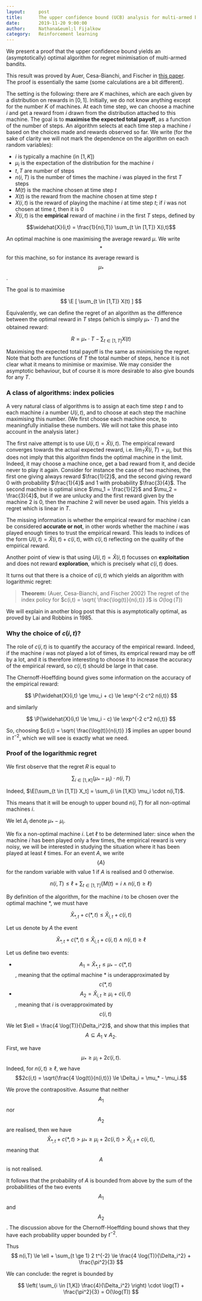 ```yaml
---
layout:     post
title:      The upper confidence bound (UCB) analysis for multi-armed bandits 
date:       2019-11-20 9:00:00
author:     Nathana&euml;l Fijalkow
category:   Reinforcement learning
---
```


<script type="text/x-mathjax-config">
MathJax.Hub.Config({
  TeX: {
    Macros: {
      R: "{\\mathbb{R}}",
      Q: "{\\mathbb{Q}}",
      N: "{\\mathbb{N}}",
      Z: "{\\mathbb{Z}}",
      A: "{\\mathcal{A}}",
      B: "{\\mathcal{B}}",
      E: "{\\mathbb{E}}",
      P: "{\\mathbb{P}}",
    }
  }
});
</script>

<p class="intro"><span class="dropcap">W</span>e present a proof that the upper confidence bound yields an (asymptotically) optimal algorithm for regret minimisation of multi-armed bandits.</p>

This result was proved by Auer, Cesa-Bianchi, and Fischer in [this paper](http://homes.di.unimi.it/cesa-bianchi/Pubblicazioni/ml-02.pdf). 
The proof is essentially the same (some calculations are a bit different).

The setting is the following: there are $K$ machines, which are each given by a distribution on rewards in $[0,1]$.
Initially, we do not know anything except for the number $K$ of machines.
At each time step, we can choose a machine $i$ and get a reward from $i$ drawn from the distribution attached to this machine. 
The goal is to **maximise the expected total payoff**, as a function of the number of steps.
An algorithm selects at each time step a machine $i$ based on the choices made and rewards observed so far. 
We write (for the sake of clarity we will not mark the dependence on the algorithm on each random variables):
* $i$ is typically a machine (in $[1,K]$)
* $\mu_i$ is the expectation of the distribution for the machine $i$
* $t,T$ are number of steps
* $n(i,T)$ is the number of times the machine $i$ was played in the first $T$ steps
* $M(t)$ is the machine chosen at time step $t$
* $X(t)$ is the reward from the machine chosen at time step $t$
* $X(i,t)$ is the reward of playing the machine $i$ at time step $t$; if $i$ was not chosen at time $t$, then it is $0$
* $\widehat{X}(i,t)$ is the **empirical** reward of machine $i$ in the first $T$ steps, defined by

$$\widehat{X}(i,t) = \frac{1}{n(i,T)} \sum_{t \in [1,T]} X(i,t)$$

An optimal machine is one maximising the average reward $\mu$. 
We write $$*$$ for this machine, so for instance its average reward is $$\mu_{*}$$.

The goal is to maximise

$$
\E [ \sum_{t \in [1,T]} X(t) ]
$$

Equivalently, we can define the regret of an algorithm 
as the difference between the optimal reward in $T$ steps (which is simply $\mu_* \cdot T$) and the obtained reward:

$$
R = \mu_* \cdot T - \sum_{t \in [1,T]} X(t)
$$

Maximising the expected total payoff is the same as minimising the regret.
Note that both are functions of $T$ the total number of steps, hence it is not clear what it means to minimise or maximise.
We may consider the asymptotic behaviour, but of course it is more desirable to also give bounds for any $T$.

### A class of algorithms: index policies

A very natural class of algorithms is to assign at each time step $t$ and to each machine $i$ a number $U(i,t)$, 
and to choose at each step the machine maximising this number.
(We first choose each machine once, to meaningfully initialise these numbers. We will not take this phase into account in the analysis later.)

The first naive attempt is to use $U(i,t) = \widehat{X}(i,t)$.
The empirical reward converges towards the actual expected reward, i.e. $\lim_T \widehat{X}(i,T) = \mu_i$,
but this does not imply that this algorithm finds the optimal machine in the limit.
Indeed, it may choose a machine once, get a bad reward from it, and decide never to play it again.
Consider for instance the case of two machines, the first one giving always reward $\frac{1}{2}$, and the second giving reward $0$ with probability $\frac{1}{4}$
and $1$ with probability $\frac{3}{4}$. The second machine is optimal since $\mu_1 = \frac{1}{2}$ and $\mu_2 = \frac{3}{4}$, but if we are unlucky and the first reward given by the machine $2$ is $0$,
then the machine $2$ will never be used again. This yields a regret which is linear in $T$.

The missing information is whether the empirical reward for machine $i$ can be considered **accurate or not**, in other words whether the machine $i$ was played enough times to trust the empirical reward.
This leads to indices of the form $U(i,t) = \widehat{X}(i,t) + c(i,t)$, with $c(i,t)$ reflecting on the quality of the empirical reward.

Another point of view is that using $U(i,t) = \widehat{X}(i,t)$ focusses on **exploitation** and does not reward **exploration**, which is precisely what $c(i,t)$ does.

It turns out that there is a choice of $c(i,t)$ which yields an algorithm with logarithmic regret:

> **Theorem:** (Auer, Cesa-Bianchi, and Fischer 2002)
The regret of the index policy for $c(i,t) = \sqrt{ \frac{\log(t)}{n(i,t)} }$ is $O(\log(T))$

We will explain in another blog post that this is asymptotically optimal, as proved by Lai and Robbins in 1985.

### Why the choice of $c(i,t)$?

The role of $c(i,t)$ is to quantify the accuracy of the empirical reward.
Indeed, if the machine $i$ was not played a lot of times, its emprical reward may be off by a lot, 
and it is therefore interesting to choose it to increase the accuracy of the empirical reward, so $c(i,t)$ should be large in that case.

The Chernoff-Hoeffding bound gives some information on the accuracy of the empirical reward:

$$
\P(\widehat{X}(i,t) \ge \mu_i + c) \le \exp^{-2 c^2 n(i,t)}
$$

and similarly

$$
\P(\widehat{X}(i,t) \le \mu_i - c) \le \exp^{-2 c^2 n(i,t)}
$$

So, choosing $c(i,t) = \sqrt{ \frac{\log(t)}{n(i,t)} }$ implies an upper bound in $t^{-2}$, which we will see is exactly what we need.

### Proof of the logarithmic regret

We first observe that the regret $R$ is equal to

$$
\sum_{i \in [1,K]} (\mu_* - \mu_i) \cdot n(i,T)
$$

Indeed, $\E[\sum_{t \in [1,T]} X_t] = \sum_{i \in [1,K]} \mu_i \cdot n(i,T)$.

This means that it will be enough to upper bound $n(i,T)$ for all non-optimal machines $i$.

We let $\Delta_i$ denote $\mu_* - \mu_i$.

We fix a non-optimal machine $i$. 
Let $\ell$ to be determined later: since when the machine $i$ has been played only a few times, the empirical reward is very noisy,
we will be interested in studying the situation where it has been played at least $\ell$ times.
For an event $A$, we write $$\{A\}$$ for the random variable with value $1$ if $A$ is realised and $0$ otherwise. 

$$
n(i,T) \le \ell + \sum_{t \in [1,T]} \{M(t) = i \wedge n(i,t) \ge \ell\}
$$

By definition of the algorithm, for the machine $i$ to be chosen over the optimal machine $*$, we must have

$$
\widehat{X}_{*,t} + c(*,t) \le \widehat{X}_{i,t} + c(i,t)
$$

Let us denote by $A$ the event

$$
\widehat{X}_{*,t} + c(*,t) \le \widehat{X}_{i,t} + c(i,t)\ \wedge\ n(i,t) \ge \ell
$$

Let us define two events:
* $$A_1 = \widehat{X}_{*,t} \le \mu_{*} - c(*,t)$$, meaning that the optimal machine $*$ is underapproximated by $$c(*,t)$$
* $$A_2 = \widehat{X}_{i,t} \ge \mu_i + c(i,t)$$, meaning that $i$ is overapproximated by $$c(i,t)$$

We let $\ell = \frac{4 \log(T)}{\Delta_i^2}$, and show that this implies that
$$A \subseteq A_1 \vee A_2.$$

First, we have
$$\mu_* \ge \mu_i + 2 c(i,t).$$
Indeed, for $n(i,t) \ge \ell$, we have
$$2c(i,t) = \sqrt{\frac{4 \log(t)}{n(i,t)}} \le \Delta_i = \mu_* - \mu_i.$$

We prove the contrapositive. Assume that neither $$A_1$$ nor $$A_2$$ are realised, then we have
$$\widehat{X}_{*,t} + c(*,t) > \mu_{*} \ge \mu_i + 2 c(i,t) > \widehat{X}_{i,t} + c(i,t),$$
meaning that $$A$$ is not realised.

It follows that the probability of $A$ is bounded from above by the sum of the probabilities of the two events $$A_1$$ and $$A_2$$.
The discussion above for the Chernoff-Hoeffding bound shows that they have each probability upper bounded by $t^{-2}$.

Thus
$$
n(i,T) \le \ell + \sum_{t \ge 1} 2 t^{-2} \le \frac{4 \log(T)}{\Delta_i^2} + \frac{\pi^2}{3}
$$

We can conclude: the regret is bounded by 

$$
\left( \sum_{i \in [1,K]} \frac{4}{\Delta_i^2} \right) \cdot \log(T) + \frac{\pi^2}{3} = O(\log(T))
$$

